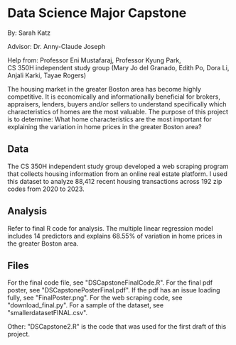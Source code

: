 # Data Science Major Capstone 
By: Sarah Katz      

Advisor: Dr. Anny-Claude Joseph        

Help from: Professor Eni Mustafaraj, Professor Kyung Park,     
  CS 350H independent study group (Mary Jo del Granado, Edith Po, Dora Li, 
  Anjali Karki, Tayae Rogers) 


The housing market in the greater Boston area has become highly competitive. It is economically and informationally beneficial for brokers, appraisers, lenders, buyers and/or sellers to understand specifically which characteristics of homes are the most valuable. The purpose of this project is to determine: What home characteristics are the most important for explaining the variation in home prices in the greater Boston area? 

## Data 
The CS 350H independent study group developed a web scraping program that collects housing information from an online real estate platform. I used this dataset to analyze 88,412 recent housing transactions across 192 zip codes from 2020 to 2023. 

## Analysis 
Refer to final R code for analysis. The multiple linear regression model includes 14 predictors and explains 68.55% of variation in home prices in the greater Boston area. 

## Files 
For the final code file, see "DSCapstoneFinalCode.R". 
For the final pdf poster, see "DSCapstonePosterFinal.pdf". 
If the pdf has an issue loading fully, see "FinalPoster.png". 
For the web scraping code, see "download_final.py". 
For a sample of the dataset, see "smallerdatasetFINAL.csv". 

Other: "DSCapstone2.R" is the code that was used for the first draft of this project. 
